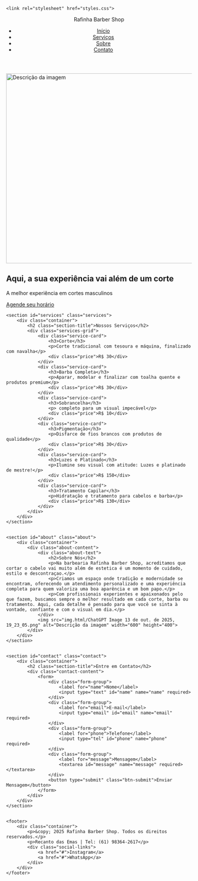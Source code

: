 <!DOCTYPE html>
<html lang="pt-BR">
<head>
    <meta charset="UTF-8">
    <meta name="viewport" content="width=device-width, initial-scale=1.0">
    <title>Rafinha Barb Shop</title>
    
    <link rel="stylesheet" href="styles.css">
</head>
<body>    
    <header>
        <nav class="container">
            <div class="logo">Rafinha Barber Shop</div>
            <ul class="nav-links">
                <li><a href="#home">Início</a></li>
                <li><a href="#services">Serviços</a></li>
                <li><a href="#about">Sobre</a></li>
                <li><a href="#contact">Contato</a></li>
            </ul>
        </nav>
    </header>

<img src="img.html/e4b7ce34-8abd-476e-b81d-6d733290937e.jpeg" alt="Descrição da imagem" width="1410" height="515">
    <section id="home" class="hero">
        <div class="hero-content">
            <h1>Aqui, a sua experiência vai além de um corte</h1>
            <p>A melhor experiência em cortes masculinos</p>
            <a href="#contact" class="btn">Agende seu horário</a>
        </div>
    </section>

    <section id="services" class="services">
        <div class="container">
            <h2 class="section-title">Nossos Serviços</h2>
            <div class="services-grid">
                <div class="service-card">
                    <h3>Corte</h3>
                    <p>Corte tradicional com tesoura e máquina, finalizado com navalha</p>
                    <div class="price">R$ 30</div>
                </div>
                <div class="service-card">
                    <h3>Barba Completa</h3>
                    <p>Aparar, modelar e finalizar com toalha quente e produtos premium</p>
                    <div class="price">R$ 30</div>
                </div>
                <div class="service-card">
                    <h3>Sobrancelha</h3>
                    <p> completo para um visual impecável</p>
                    <div class="price">R$ 10</div>
                </div>
                <div class="service-card">
                    <h3>Pigmentação</h3>
                    <p>Disfarce de fios brancos com produtos de qualidade</p>
                    <div class="price">R$ 30</div>
                </div>
                <div class="service-card">
                    <h3>Luzes e Platinado</h3>
                    <p>Ilumine seu visual com atitude: Luzes e platinado de mestre!</p>
                    <div class="price">R$ 150</div>
                </div>
                <div class="service-card">
                    <h3>Tratamento Capilar</h3>
                    <p>Hidratação e tratamento para cabelos e barba</p>
                    <div class="price">R$ 130</div>
                </div>
            </div>
        </div>
    </section>

    
    <section id="about" class="about">
        <div class="container">
            <div class="about-content">
                <div class="about-text">
                    <h2>Sobre Nós</h2>
                    <p>Na barbearia Rafinha Barber Shop, acreditamos que cortar o cabelo vai muito além de estetica é um momento de cuidado, estilo e descontraçao.</p>
                    <p>Criamos um espaço onde tradição e modernidade se encontram, oferecendo um atendimento personalizado e uma experiência completa para quem valoriza uma boa aparência e um bom papo.</p>
                    <p>Com profissionais experientes e apaixonados pelo que fazem, buscamos sempre o melhor resultado em cada corte, barba ou tratamento. Aqui, cada detalhe é pensado para que você se sinta à vontade, confiante e com o visual em dia.</p>
                </div>
                <img src="img.html/ChatGPT Image 13 de out. de 2025, 19_23_05.png" alt="Descrição da imagem" width="600" height="400">
            </div>
        </div>
    </section>

    
    <section id="contact" class="contact">
        <div class="container">
            <h2 class="section-title">Entre em Contato</h2>
            <div class="contact-content">
                <form>
                    <div class="form-group">
                        <label for="name">Nome</label>
                        <input type="text" id="name" name="name" required>
                    </div>
                    <div class="form-group">
                        <label for="email">E-mail</label>
                        <input type="email" id="email" name="email" required>
                    </div>
                    <div class="form-group">
                        <label for="phone">Telefone</label>
                        <input type="tel" id="phone" name="phone" required>
                    </div>
                    <div class="form-group">
                        <label for="message">Mensagem</label>
                        <textarea id="message" name="message" required></textarea>
                    </div>
                    <button type="submit" class="btn-submit">Enviar Mensagem</button>
                </form>
            </div>
        </div>
    </section>

    
    <footer>
        <div class="container">
            <p>&copy; 2025 Rafinha Barber Shop. Todos os direitos reservados.</p>
            <p>Recanto das Emas | Tel: (61) 98364-2617</p>
            <div class="social-links">
                <a href="#">Instagram</a>
                <a href="#">WhatsApp</a>
            </div>
        </div>
    </footer>
</body>
</html>
